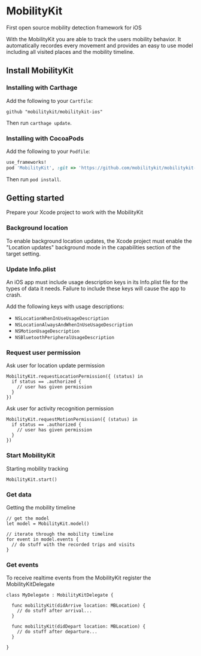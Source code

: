 # MobilityKit

First open source mobility detection framework for iOS

With the MobilityKit you are able to track the users mobility behavior. It automatically recordes every movement and provides an easy to use model including all visited places and the mobility timeline.

## Install MobilityKit

### Installing with Carthage

Add the following to your `Cartfile`:

```
github "mobilitykit/mobilitykit-ios"
```

Then run `carthage update`.

### Installing with CocoaPods

Add the following to your `Podfile`:

```ruby
use_frameworks!
pod 'MobilityKit', :git => 'https://github.com/mobilitykit/mobilitykit-ios.git'
```

Then run `pod install`.


## Getting started

Prepare your Xcode project to work with the MobilityKit

### Background location

To enable background location updates, the Xcode project must enable the "Location updates" background mode in the capabilities section of the target setting.


### Update Info.plist

An iOS app must include usage description keys in its Info.plist file for the types of data it needs. Failure to include these keys will cause the app to crash.

Add the following keys with usage descriptions:

* `NSLocationWhenInUseUsageDescription`
* `NSLocationAlwaysAndWhenInUseUsageDescription`
* `NSMotionUsageDescription`
* `NSBluetoothPeripheralUsageDescription`


### Request user permission

Ask user for location update permission
```
MobilityKit.requestLocationPermission({ (status) in
  if status == .authorized {
    // user has given permission
  }
})
```

Ask user for activity recognition permission
```
MobilityKit.requestMotionPermission({ (status) in
  if status == .authorized {
    // user has given permission
  }
})
```

### Start MobilityKit

Starting mobility tracking
```
MobilityKit.start()
```

### Get data

Getting the mobility timeline
```
// get the model
let model = MobilityKit.model()

// iterate through the mobility timeline
for event in model.events {
  // do stuff with the recorded trips and visits
}
```

### Get events

To receive realtime events from the MobilityKit register the MobilityKitDelegate
```
class MyDelegate : MobilityKitDelegate {

  func mobilityKit(didArrive location: MBLocation) {
    // do stuff after arrival...
  }

  func mobilityKit(didDepart location: MBLocation) {
    // do stuff after departure...
  }

}
```
